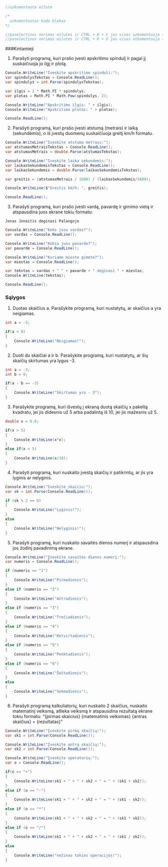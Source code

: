 ```c#
//uzkomentuota eilute

/* 
  uzkomentuotas kodo blokas
*/

//paselectinus norimas eilutes ir CTRL + K + C jas visas uzkomentuoja (windows)
//paselectinus norimas eilutes ir CTRL + K + U jas visas atkomentuoja (windows)
```

###Kintamieji

1.  Parašyti programą, kuri prašo įvesti apskritimo spindulį ir pagal jį suskaičiuoja jo ilgį ir plotą.
```c# 
Console.WriteLine("Iveskite apskritimo spinduli:");
var spindulysTekstas = Console.ReadLine();
var spindulys = int.Parse(spindulysTekstas);

var ilgis = 2 * Math.PI * spindulys;
var plotas = Math.PI * Math.Pow(spindulys, 2);

Console.WriteLine("Apskritimo ilgis: " + ilgis);
Console.WriteLine("Apskritimo plotas: " + plotas);

Console.ReadLine();
```
2. Parašyti programą, kuri prašo įvesti atstumą (metrais) ir laiką (sekundėmis), o iš įvestų duomenų suskaičiuoja greitį km/h formatu.

```c#
Console.WriteLine("Iveskite atstuma metrais:");
var atstumasMetraisTekstas = Console.ReadLine();
var atstumasMetrais = double.Parse(atstumasTekstas);

Console.WriteLine("Iveskite laika sekundemis:");
var laikasSekundemisTekstas = Console.ReadLine();
var laikasSekundemis = double.Parse(laikasSekundemisTekstas);

var greitis = (atstumasMetrais / 1000) / (laikasSekundemis/3600);

Console.WriteLine($"Greitis km/h: ", greitis);

Console.ReadLine();
```

3. Parašyti programą, kuri prašo įvesti vardą, pavardę ir gimimo vietą ir atspausdina juos ekrane tokiu formatu:

`Jonas Jonaitis deginasi Palangoje`


```c#
Console.WriteLine("Koks jusu vardas?");
var vardas = Console.ReadLine();

Console.WriteLine("Kokia jusu pavarde?");
var pavarde = Console.ReadLine();

Console.WriteLine("Kuriame mieste gimete?");
var miestas = Console.ReadLine();

var tekstas = vardas + " " + pavarde + " deginasi " + miestas;
Console.WriteLine(tekstas);

Console.ReadLine();
```

### Sąlygos

1. Duotas skaičius a. Parašykite programą, kuri nustatytų, ar skaičius a yra neigiamas.

```C#
int a = -3;

if(a < 0)
{
    Console.WriteLine("Neigiamas!");
}
```

2. Duoti du skaičiai a ir b. Parašykite programą, kuri nustatytų, ar šių skaičių skirtumas yra lygus -3.

```C#
int a = -3;
int b = 0;

if(a - b == -3)
{
    Console.WriteLine("Skirtumas yra - 3");
}
```

3. Parašykite programą, kuri išvestų į ekraną duotą skaičių x pakeltą kvadratu, jei jis didesnis už 5 arba padalintą iš 10, jei jis mažesnis už 5.

```C#
double x = 6.0;

if(x > 5)
{
    Console.WriteLine(x*x);
}
else if(x < 5)
{
    Console.WriteLine(x/10);
}
```

4. Parašyti programą, kuri nuskaito įvestą skaičių ir patikrintų, ar jis yra lyginis ar nelyginis.

```C#
Console.WriteLine("Iveskite skaiciu:");
var sk = int.Parse(Console.ReadLine());

if (sk % 2 == 0)
{
    Console.WriteLine("Lyginis!");
}
else
{
    Console.WriteLine("Nelyginis!");
}
```

5. Parašyti programą, kuri nuskaito savaitės dienos numerį ir atspausdina jos žodinį pavadinimą ekrane.

```C#
Console.WriteLine("Įveskite savaitės dienos numerį:");
var numeris = Console.ReadLine();

if (numeris == "1")
{
    Console.WriteLine("Pirmadienis");
}
else if (numeris == "2")
{
    Console.WriteLine("Antradienis");
}
else if (numeris == "3")
{
    Console.WriteLine("Trečiadienis");
}
else if (numeris == "4")
{
    Console.WriteLine("Ketvirtadienis");
}
else if (numeris == "5")
{
    Console.WriteLine("Penktadienis");
}
else if (numeris == "6")
{
    Console.WriteLine("Šeštadienis");
}
else
{
    Console.WriteLine("Sekmadienis");
}
```

6. Parašyti programą kalkuliatorių, kuri nuskaito 2 skaičius, nuskaito matematinį veiksmą, atlieka veiksmą ir atspausdina rezultatą ekrane tokiu formatu:
“{pirmas skaicius} {matematinis veiksmas} {antras skaičius} = {rezultatas}”

```C#
Console.WriteLine("Įveskite pirmą skaičių:");
var sk1 = int.Parse(Console.ReadLine());

Console.WriteLine("Įveskite antrą skaičių:");
var sk2 = int.Parse(Console.ReadLine());

Console.WriteLine("Įveskite operatorių:");
var o = Console.ReadLine();

if(o == "+")
{
    Console.WriteLine(sk1 + " + " + sk2 + " = " + (sk1 + sk2));
}
else if (o == "-")
{
    Console.WriteLine(sk1 + " + " + sk2 + " = " + (sk1 - sk2));
}
else if (o == "*")
{
    Console.WriteLine(sk1 + " + " + sk2 + " = " + (sk1 * sk2));
}
else if (o == "/")
{
    Console.WriteLine(sk1 + " + " + sk2 + " = " + (sk1 / sk2));
}
else
{
    Console.WriteLine("nežinau tokios operacijos!");
}
```

